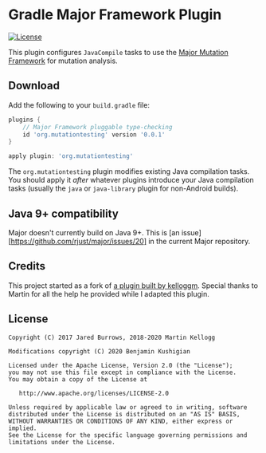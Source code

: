 # Gradle Major Framework Plugin

[![License](https://img.shields.io/badge/license-apache%202.0-blue.svg)](http://www.apache.org/licenses/LICENSE-2.0)

This plugin configures `JavaCompile` tasks to use the [Major Mutation Framework](https://mutation-testing.org) for mutation analysis.

## Download

Add the following to your `build.gradle` file:

```groovy
plugins {
    // Major Framework pluggable type-checking
    id 'org.mutationtesting' version '0.0.1'
}

apply plugin: 'org.mutationtesting'
```

The `org.mutationtesting` plugin modifies existing Java compilation tasks. You
should apply it *after* whatever plugins introduce your Java compilation tasks
(usually the `java` or `java-library` plugin for non-Android builds).


## Java 9+ compatibility

Major doesn't currently build on Java 9+. This is
[an issue][https://github.com/rjust/major/issues/20] in the current Major
repository.


## Credits
This project started as a fork of [a plugin built by
kelloggm](https://github.com/kelloggm/checkerframework-gradle-plugin). Special
thanks to Martin for all the help he provided while I adapted this plugin.


## License

    Copyright (C) 2017 Jared Burrows, 2018-2020 Martin Kellogg

    Modifications copyright (C) 2020 Benjamin Kushigian
    
    Licensed under the Apache License, Version 2.0 (the "License");
    you may not use this file except in compliance with the License.
    You may obtain a copy of the License at

       http://www.apache.org/licenses/LICENSE-2.0

    Unless required by applicable law or agreed to in writing, software
    distributed under the License is distributed on an "AS IS" BASIS,
    WITHOUT WARRANTIES OR CONDITIONS OF ANY KIND, either express or implied.
    See the License for the specific language governing permissions and
    limitations under the License.

